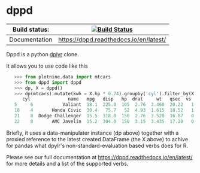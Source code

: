 # dppd

| Build status: | [![Build Status](https://travis-ci.com/TyberiusPrime/dppd.svg?branch=master)](https://travis-ci.com/TyberiusPrime/dppd)|
|---------------|-----------------------------------------------------------------------------|
| Documentation | https://dppd.readthedocs.io/en/latest/

Dppd is a python [dplyr](dplyr.tidyverse.org) clone.


It allows you to use code like this


```python
   >>> from plotnine.data import mtcars
   >>> from dppd import dppd
   >>> dp, X = dppd()
   >>> dp(mtcars).mutate(kwh = X.hp * 0.74).groupby('cyl').filter_by(X.kwh.rank() < 2).ungroup().pd
      cyl              name   mpg   disp   hp  drat     wt   qsec  vs  am  gear  carb     kwh
   5     6           Valiant  18.1  225.0  105  2.76  3.460  20.22   1   0     3     1   77.70
   18    4       Honda Civic  30.4   75.7   52  4.93  1.615  18.52   1   1     4     2   38.48
   21    8  Dodge Challenger  15.5  318.0  150  2.76  3.520  16.87   0   0     3     2  111.00
   22    8       AMC Javelin  15.2  304.0  150  3.15  3.435  17.30   0   0     3     2  111.00
```


Briefly, it uses a data-manipulater instance (dp above) together with a proxied 
reference to the latest created DataFrame (the X above) to achive for pandas what dpylr's 
non-standard-evaluation based verbs does for R.


Please see our full documentation at https://dppd.readthedocs.io/en/latest/
for more details and a list of the supported verbs.




